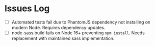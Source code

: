 # Issues Log

- [ ] Automated tests fail due to PhantomJS dependency not installing on modern Node. Requires dependency updates.
- [ ] node-sass build fails on Node 16+ preventing `npm install`. Needs replacement with maintained sass implementation.
